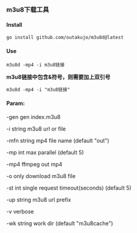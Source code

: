 ### m3u8下载工具

#### Install

```
go install github.com/outakujo/m3u8d@latest
```

#### Use

```
m3u8d -mp4 -i m3u8链接
```

**m3u8链接中包含&符号，则需要加上双引号**

```
m3u8d -mp4 -i "m3u8链接"
```

#### Param:

-gen gen index.m3u8

-i string m3u8 url or file

-mfn string mp4 file name (default "out")

-mp int max parallel (default 5)

-mp4 ffmpeg out mp4

-o only download m3u8 file

-st int single request timeout(seconds) (default 5)

-up string m3u8 url prefix

-v verbose

-wk string work dir (default "m3u8cache")

